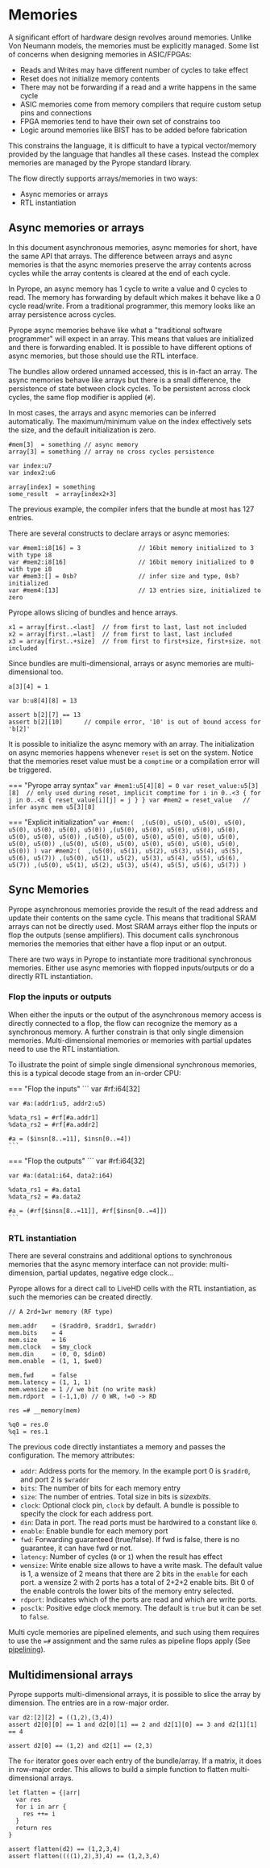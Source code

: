 # Memories

A significant effort of hardware design revolves around memories. Unlike Von Neumann models, the memories
must be explicitly managed. Some list of concerns when designing memories in ASIC/FPGAs:

* Reads and Writes may have different number of cycles to take effect
* Reset does not initialize memory contents
* There may not be forwarding if a read and a write happens in the same cycle
* ASIC memories come from memory compilers that require custom setup pins and connections
* FPGA memories tend to have their own set of constrains too
* Logic around memories like BIST has to be added before fabrication

This constrains the language, it is difficult to have a typical vector/memory provided by the language
that handles all these cases. Instead the complex memories are managed by the Pyrope standard library.


The flow directly supports arrays/memories in two ways:

* Async memories or arrays
* RTL instantiation

## Async memories or arrays

In this document asynchronous memories, async memories for short, have the same
API that arrays. The difference between arrays and async memories is that the
async memories preserve the array contents across cycles while the array
contents is cleared at the end of each cycle.


In Pyrope, an async memory has 1 cycle to write a value and 0 cycles to read.
The memory has forwarding by default which makes it behave like a 0 cycle
read/write. From a traditional programmer, this memory looks like an array
persistence across cycles.


Pyrope async memories behave like what a "traditional software programmer" will
expect in an array.  This means that values are initialized and there is
forwarding enabled.  It is possible to have different options of async
memories, but those should use the RTL interface.


The bundles allow ordered unnamed accessed, this is in-fact an array. The async
memories behave like arrays but there is a small difference, the persistence of
state between clock cycles. To be persistent across clock cycles, the same flop
modifier is applied (`#`).

In most cases, the arrays and async memories can be inferred automatically. The
maximum/minimum value on the index effectively sets the size, and the default
initialization is zero.

```
#mem[3]  = something // async memory
array[3] = something // array no cross cycles persistence
```

```
var index:u7
var index2:u6

array[index] = something
some_result  = array[index2+3]
```

The previous example, the compiler infers that the bundle at most has 127 entries.

There are several constructs to declare arrays or async memories:

```
var #mem1:i8[16] = 3                // 16bit memory initialized to 3 with type i8
var #mem2:i8[16]                    // 16bit memory initialized to 0 with type i8
var #mem3:[] = 0sb?                 // infer size and type, 0sb? initialized
var #mem4:[13]                      // 13 entries size, initialized to zero
```

Pyrope allows slicing of bundles and hence arrays.

```
x1 = array[first..<last]  // from first to last, last not included
x2 = array[first..=last]  // from first to last, last included
x3 = array[first..+size]  // from first to first+size, first+size. not included
```

Since bundles are multi-dimensional, arrays or async memories are multi-dimensional too.

```
a[3][4] = 1

var b:u8[4][8] = 13

assert b[2][7] == 13
assert b[2][10]      // compile error, '10' is out of bound access for 'b[2]'
```

It is possible to initialize the async memory with an array. The initialization
on async memories happens whenever `reset` is set on the system. Notice that
the memories reset value must be a `comptime` or a compilation error will be
triggered.

=== "Pyrope array syntax"
    ```
    var #mem1:u5[4][8] = 0
    var reset_value:u5[3][8]  // only used during reset, implicit comptime
    for i in 0..<3 {
      for j in 0..<8 {
        reset_value[i][j] = j
      }
    }
    var #mem2 = reset_value   // infer async mem u5[3][8]
    ```

=== "Explicit initialization"
    ```
    var #mem:( 
      ,(u5(0), u5(0), u5(0), u5(0), u5(0), u5(0), u5(0), u5(0))
      ,(u5(0), u5(0), u5(0), u5(0), u5(0), u5(0), u5(0), u5(0))
      ,(u5(0), u5(0), u5(0), u5(0), u5(0), u5(0), u5(0), u5(0))
      ,(u5(0), u5(0), u5(0), u5(0), u5(0), u5(0), u5(0), u5(0))
    )
    var #mem2:( 
      ,(u5(0), u5(1), u5(2), u5(3), u5(4), u5(5), u5(6), u5(7))
      ,(u5(0), u5(1), u5(2), u5(3), u5(4), u5(5), u5(6), u5(7))
      ,(u5(0), u5(1), u5(2), u5(3), u5(4), u5(5), u5(6), u5(7))
    )
    ```

## Sync Memories

Pyrope asynchronous memories provide the result of the read address and update
their contents on the same cycle. This means that traditional SRAM arrays can
not be directly used. Most SRAM arrays either flop the inputs or flop the
outputs (sense amplifiers). This document calls synchronous memories the
memories that either have a flop input or an output.

There are two ways in Pyrope to instantiate more traditional synchronous
memories. Either use async memories with flopped inputs/outputs or do a
directly RTL instantiation.


### Flop the inputs or outputs

When either the inputs or the output of the asynchronous memory access is
directly connected to a flop, the flow can recognize the memory as a
synchronous memory. A further constrain is that only single dimension memories.
Multi-dimensional memories or memories with partial updates need to use the
RTL instantiation.


To illustrate the point of simple single dimensional synchronous memories, this
is a typical decode stage from an in-order CPU:

=== "Flop the inputs"
    ```
    var #rf:i64[32]

    var #a:(addr1:u5, addr2:u5)

    %data_rs1 = #rf[#a.addr1]
    %data_rs2 = #rf[#a.addr2]

    #a = ($insn[8..=11], $insn[0..=4])
    ```

=== "Flop the outputs"
    ```
    var #rf:i64[32]

    var #a:(data1:i64, data2:i64)

    %data_rs1 = #a.data1
    %data_rs2 = #a.data2

    #a = (#rf[$insn[8..=11]], #rf[$insn[0..=4]])
    ```

### RTL instantiation

There are several constrains and additional options to synchronous memories
that the async memory interface can not provide: multi-dimension, partial updates,
negative edge clock...


Pyrope allows for a direct call to LiveHD cells with the RTL instantiation, as
such the memories can be created directly.

```
// A 2rd+1wr memory (RF type)

mem.addr    = ($raddr0, $raddr1, $wraddr)
mem.bits    = 4
mem.size    = 16
mem.clock   = $my_clock
mem.din     = (0, 0, $din0)
mem.enable  = (1, 1, $we0)

mem.fwd     = false
mem.latency = (1, 1, 1)
mem.wensize = 1 // we bit (no write mask)
mem.rdport  = (-1,1,0) // 0 WR, !=0 -> RD

res =# __memory(mem)

%q0 = res.0
%q1 = res.1

```

The previous code directly instantiates a memory and passes the configuration. The
memory attributes:

* `addr`: Address ports for the memory. In the example port 0 is `$raddr0`, and port 2 is `$wraddr`
* `bits`: The number of bits for each memory entry
* `size`: The number of entries. Total size in bits is $size x bits$.
* `clock`: Optional clock pin, `clock` by default. A bundle is possible to specify the clock for each address port.
* `din`: Data in port. The read ports must be hardwired to a constant like `0`.
* `enable`: Enable bundle for each memory port
* `fwd`: Forwarding guaranteed (true/false). If fwd is false, there is no guarantee, it can have fwd or not.
* `latency`: Number of cycles (`0` or `1`) when the result has effect
* `wensize`: Write enable size allows to have a write mask. The default value
  is 1, a wensize of 2 means that there are 2 bits in the `enable` for each
  port. a wensize 2 with 2 ports has a total of 2+2+2 enable bits. Bit 0 of the
  enable controls the lower bits of the memory entry selected.
* `rdport`: Indicates which of the ports are read and which are write ports.
* `posclk`: Positive edge clock memory. The default is `true` but it can be set to `false`.


Multi cycle memories are pipelined elements, and such using them requires to use the `=#` assignment
and the same rules as pipeline flops apply (See [pipelining](06b-pipelining.md)).


## Multidimensional arrays


Pyrope supports multi-dimensional arrays, it is possible to slice the array by
dimension. The entries are in a row-major order.


```
var d2:[2][2] = ((1,2),(3,4))
assert d2[0][0] == 1 and d2[0][1] == 2 and d2[1][0] == 3 and d2[1][1] == 4

assert d2[0] == (1,2) and d2[1] == (2,3)
```

The `for` iterator goes over each entry of the bundle/array. If a matrix, it
does in row-major order. This allows to build a simple function to flatten
multi-dimensional arrays.

```
let flatten = {|arr|
  var res
  for i in arr {
    res ++= i
  }
  return res
}

assert flatten(d2) == (1,2,3,4)
assert flatten((((1),2),3),4) == (1,2,3,4)
```

